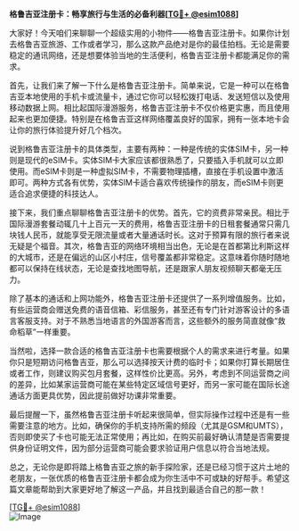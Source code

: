 **格鲁吉亚注册卡：畅享旅行与生活的必备利器[[TG💪+ @esim1088](https://t.me/s/esim1088)]**

大家好！今天咱们来聊聊一个超级实用的小物件——格鲁吉亚注册卡。如果你计划去格鲁吉亚旅游、工作或者学习，那么这款产品绝对是你的最佳拍档。无论是需要稳定的通讯网络，还是想要体验当地的生活便利，格鲁吉亚注册卡都能满足你的需求。

首先，让我们来了解一下什么是格鲁吉亚注册卡。简单来说，它是一种可以在格鲁吉亚本地使用的手机卡或流量卡，通过它你可以轻松拨打电话、发送短信以及使用移动数据上网。相比起国际漫游服务，格鲁吉亚注册卡不仅价格更实惠，而且使用起来也更加便捷。特别是在格鲁吉亚这样网络覆盖良好的国家，拥有一张本地卡会让你的旅行体验提升好几个档次。

说到格鲁吉亚注册卡的具体类型，主要有两种：一种是传统的实体SIM卡，另一种则是现代的eSIM卡。实体SIM卡大家应该都很熟悉了，只要插入手机就可以立即使用。而eSIM卡则是一种虚拟SIM卡，不需要物理插槽，直接在手机设置中激活即可。两种方式各有优势，实体SIM卡适合喜欢传统操作的朋友，而eSIM卡则更适合追求便捷的科技达人。

接下来，我们重点聊聊格鲁吉亚注册卡的优势。首先，它的资费非常亲民。相比于国际漫游套餐动辄几十上百元一天的费用，格鲁吉亚注册卡的日租套餐通常只需几块钱人民币，就能享受无限流量或者大量通话时长。这对于预算有限的旅行者来说无疑是个福音。其次，格鲁吉亚的网络环境相当出色，无论是在首都第比利斯这样的大城市，还是在偏远的山区小村庄，信号覆盖都非常稳定。这意味着你随时随地都可以保持在线状态，无论是查找地图导航，还是跟家人朋友视频聊天都毫无压力。

除了基本的通话和上网功能外，格鲁吉亚注册卡还提供了一系列增值服务。比如，有些运营商会赠送免费的语音信箱、彩信服务，甚至还有专门针对游客设计的多语言客服支持。对于不熟悉当地语言的外国游客而言，这些额外的服务简直就像“救命稻草”一样重要。

当然啦，选择一款合适的格鲁吉亚注册卡也需要根据个人的需求来进行考量。如果你只是短期访问格鲁吉亚，那么可以选择按天计费的临时卡；如果你打算长期居住或者工作，则建议购买包月套餐，这样性价比更高。另外，考虑到不同运营商之间的差异，比如某家运营商可能在某些特定区域信号更好，而另一家可能在国际长途通话方面更具优势，因此提前做好功课非常重要。

最后提醒一下，虽然格鲁吉亚注册卡听起来很简单，但实际操作过程中还是有一些需要注意的地方。比如，确保你的手机支持所需的频段（尤其是GSM和UMTS），否则即使买了卡也可能无法正常使用；再比如，在购买前最好确认清楚是否需要提供身份证明文件，因为部分运营商可能会要求验证用户信息以符合当地法规。

总之，无论你是即将踏上格鲁吉亚之旅的新手探险家，还是已经习惯于这片土地的老朋友，一张优质的格鲁吉亚注册卡都会成为你生活中不可或缺的好帮手。希望这篇文章能帮助到大家更好地了解这一产品，并且找到最适合自己的那一款！

[[TG💪+ @esim1088](https://t.me/s/esim1088)]  
![Image](https://i.postimg.cc/4NQfJmqS/Snipaste-2025-05-13-00-14-12.png)